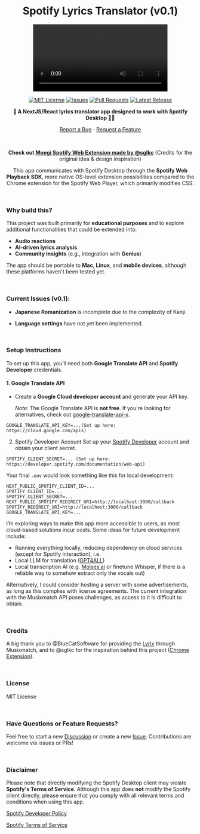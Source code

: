 <div align="center">
  <h1>Spotify Lyrics Translator (v0.1) </h1>
  <video src="https://github.com/user-attachments/assets/6641e419-d5ef-46e9-ab17-1f446f373dfb" width="360" autoplay="false"></video>

  <br />
 
 [![MIT License](https://img.shields.io/github/license/in-c0/spotify-lyrics-translator?t=1)](LICENSE)
 [![Issues](https://img.shields.io/github/issues/in-c0/spotify-lyrics-translator?t=1)](https://github.com/in-c0/spotify-lyrics-translator/issues)
 [![Pull Requests](https://img.shields.io/github/issues-pr/in-c0/spotify-lyrics-translator?t=1)](https://github.com/in-c0/spotify-lyrics-translator/pulls)
 [![Latest Release](https://img.shields.io/github/v/release/in-c0/spotify-lyrics-translator?t=1)](https://github.com/in-c0/spotify-lyrics-translator/releases/latest)


  <strong> 🎵 A NextJS/React lyrics translator app designed to work with Spotify Desktop 🎤🎵 </strong>

  <a href="https://github.com/in-c0/spotify-lyrics-translator/issues">Report a Bug</a>
  <strong>·</strong>
  <a href="https://github.com/in-c0/spotify-lyrics-translator/issues">Request a Feature</a>


  <br />

  **Check out <a href="https://github.com/sglkc/moegi">Moegi Spotify Web Extension made by @sglkc</a>** (Credits for the original idea & design inspiration)

  This app communicates with Spotify Desktop through the **Spotify Web Playback SDK**, more native OS-level extension possibilities compared to the Chrome extension for the Spotify Web Player, which primarily modifies CSS. 

</div>

  <br />

### **Why build this?**

This project was built primarily for **educational purposes** and to explore additional functionalities that could be extended into:
- **Audio reactions**
- **AI-driven lyrics analysis**
- **Community insights** (e.g., integration with **Genius**)

The app should be portable to **Mac, Linux**, and **mobile devices**, although these platforms haven't been tested yet.

  <br />

### Current Issues (v0.1):
- **Japanese Romanization** is incomplete due to the complexity of Kanji.
- **Language settings** have not yet been implemented.

  <br />

### Setup Instructions

To set up this app, you’ll need both **Google Translate API** and **Spotify Developer** credentials.

#### 1. **Google Translate API**
- Create a **Google Cloud developer account** and generate your API key.
  
  *Note*: The Google Translate API is **not free**. If you're looking for alternatives, check out [google-translate-api-x](https://www.npmjs.com/package/google-translate-api-x).

```
GOOGLE_TRANSLATE_API_KEY=...(Set up here: https://cloud.google.com/apis)
```
2. Spotify Developer Account
Set up your [Spotify Developer](https://developer.spotify.com/dashboard) account and obtain your client secret.
```
SPOTIFY_CLIENT_SECRET=... (Set up here: https://developer.spotify.com/documentation/web-api)
```

Your final `.env` would look something like this for local development:
```
NEXT_PUBLIC_SPOTIFY_CLIENT_ID=...
SPOTIFY_CLIENT_ID=...
SPOTIFY_CLIENT_SECRET=...
NEXT_PUBLIC_SPOTIFY_REDIRECT_URI=http://localhost:3000/callback
SPOTIFY_REDIRECT_URI=http://localhost:3000/callback
GOOGLE_TRANSLATE_API_KEY=...
```

I’m exploring ways to make this app more accessible to users, as most cloud-based solutions incur costs. Some ideas for future development include:
 - Running everything locally, reducing dependency on cloud services (except for Spotify interaction), i.e.
 - Local LLM for translation ([GPT4ALL](https://github.com/nomic-ai/gpt4all))
 - Local transcription AI (e.g. [Moises.ai](https://moises.ai/) or finetune Whisper, if there is a reliable way to somehow extract only the vocals out)
   
 Alternatively, I could consider hosting a server with some advertisements, as long as this complies with license agreements. The current integration with the Musixmatch API poses challenges, as access to it is difficult to obtain.

  <br />

### Credits

A big thank you to @BlueCatSoftware for providing the [Lyrix](https://github.com/BlueCatSoftware/Lyrix) through Musixmatch,
and to @sglkc for the inspiration behind this project ([Chrome Extension](https://github.com/sglkc/moegi)).

  <br />

### License

MIT License

  <br />

### Have Questions or Feature Requests?

Feel free to start a new [Discussion](https://github.com/in-c0/spotify-lyrics-translator/discussions) or create a new [Issue](https://github.com/in-c0/spotify-lyrics-translator/issues). Contributions are welcome via issues or PRs!

  <br />

### Disclaimer

Please note that directly modifying the Spotify Desktop client may violate **Spotify's Terms of Service**. Although this app does **not** modify the Spotify client directly, please ensure that you comply with all relevant terms and conditions when using this app.

[Spotify Developer Policy](https://developer.spotify.com/policy/)

[Spotify Terms of Service](https://www.spotify.com/legal/end-user-agreement/)

  <br />

